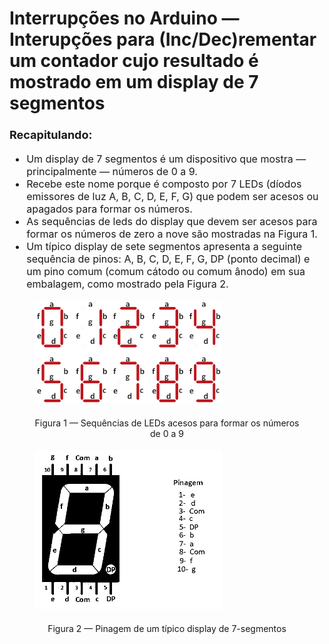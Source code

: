 <style scoped>
    ul {
        font-size: 16px;
    }
    figcaption {
        font-size: 14px;
        text-align: center;
    }
    h2 {
        font-size: 28px;
    }
    p {
        font-size: 18px;
    }
</style>

## Interrupções no Arduino — Interupções para (Inc/Dec)rementar um contador cujo resultado é mostrado em um display de 7 segmentos

**Recapitulando:**

- Um display de 7 segmentos é um dispositivo que mostra — principalmente — números de 0 a 9. 
- Recebe este nome porque é composto por 7 LEDs (díodos emissores de luz A, B, C, D, E, F, G) que podem ser acesos ou apagados para formar os números.
- As sequências de leds do display que devem ser acesos para formar os números de zero a nove são mostradas na Figura 1.
- Um típico display de sete segmentos apresenta a seguinte sequência de pinos: A, B, C, D, E, F, G, DP (ponto decimal) e um pino comum (comum cátodo ou comum ânodo) em sua embalagem, como mostrado pela Figura 2.

<div class="flex-container">
<div class="column-container">
<figure markdown="1" id="figura-1">

<!-- _class: transparent -->
![centered-img](./img/7segdisplay-sequence.png)

<figcaption>Figura 1 — Sequências de LEDs acesos para formar os números de 0 a 9</figcaption>
</figure>
</div>
<div class="column-container">
<figure markdown="1">

<!-- _class: transparent -->
![centered-img](./img/7segdisplay.png)

<figcaption>Figura 2 — Pinagem de um típico display de 7-segmentos</figcaption>
</figure>
</div>
</div>
